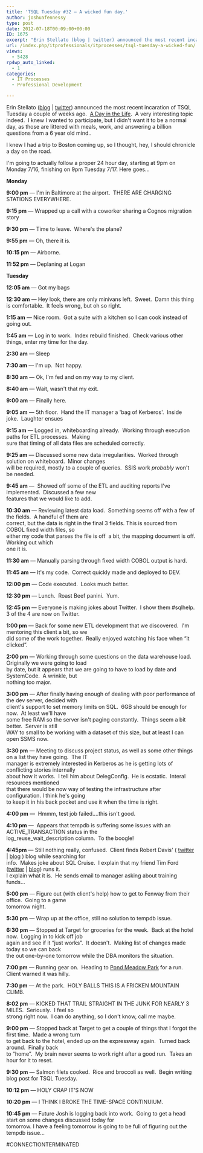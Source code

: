 ```yaml
---
title: 'TSQL Tuesday #32 – A wicked fun day.'
author: joshuafennessy
type: post
date: 2012-07-18T00:09:00+00:00
ID: 1675
excerpt: "Erin Stellato (blog | twitter) announced the most recent incaration of TSQL Tuesday a couple of weeks ago.  A Day in the Life.  A very interesting topic indeed.  I knew I wanted to participate, but I didn't want it to be a normal day, as those are litte&hellip;"
url: /index.php/itprofessionals/itprocesses/tsql-tuesday-a-wicked-fun/
views:
  - 5428
rp4wp_auto_linked:
  - 1
categories:
  - IT Processes
  - Professional Development

---
```

Erin Stellato ([blog][1] | [twitter][2]) announced the most recent incaration of TSQL Tuesday a couple of weeks ago.  <a title="TSQL Tuesday: A Day in the Life" href="http://erinstellato.com/2012/07/invitation-for-tsql-tuesday-day-life/" target="_blank">A Day in the Life</a>.  A very interesting topic indeed.  I knew I wanted to participate, but I didn't want it to be a normal day, as those are littered with meals, work, and answering a billion questions from a 6 year old mind..

I knew I had a trip to Boston coming up, so I thought, hey, I should chronicle a day on the road.

I'm going to actually follow a proper 24 hour day, starting at 9pm on Monday 7/16, finishing on 9pm Tuesday 7/17. Here goes…

**Monday** 

**9:00 pm** — I'm in Baltimore at the airport.  THERE ARE CHARGING STATIONS EVERYWHERE.

**9:15 pm** — Wrapped up a call with a coworker sharing a Cognos migration story

**9:30 pm** — Time to leave.  Where's the plane?

**9:55 pm** — Oh, there it is.

**10:15 pm** — Airborne.

**11:52 pm** — Deplaning at Logan

**Tuesday**

**12:05 am** — Got my bags

**12:30 am** — Hey look, there are only minivans left.  Sweet.  Damn this thing is comfortable.  It feels wrong, but oh so right.

**1:15 am** — Nice room.  Got a suite with a kitchen so I can cook instead of going out.

**1:45 am** — Log in to work.  Index rebuild finished.  Check various other things, enter my time for the day.

**2:30 am** — Sleep

**7:30 am** — I'm up.  Not happy.

**8:30 am** — Ok, I'm fed and on my way to my client.

**8:40 am** — Wait, wasn't that my exit.

**9:00 am** — Finally here.

**9:05 am** — 5th floor.  Hand the IT manager a 'bag of Kerberos'.  Inside joke.  Laughter ensues

**9:15 am** — Logged in, whiteboarding already.  Working through execution paths for ETL processes.  Making    
sure that timing of all data files are scheduled correctly.

**9:25 am** — Discussed some new data irregularities.  Worked through solution on whiteboard.  Minor changes    
will be required, mostly to a couple of queries.  SSIS work _probably_ won't be needed.

**9:45 am** —  Showed off some of the ETL and auditing reports I've implemented.  Discussed a few new    
features that we would like to add.

**10:30 am** — Reviewing latest data load.  Something seems off with a few of the fields.  A handful of them are    
correct, but the data is right in the final 3 fields. This is sourced from COBOL fixed width files, so    
either my code that parses the file is off  a bit, the mapping document is off.  Working out which    
one it is.

**11:30 am** — Manually parsing through fixed width COBOL output is hard.

**11:45 am** — It's my code.  Correct quickly made and deployed to DEV.

**12:00 pm** — Code executed.  Looks much better.

**12:30 pm** — Lunch.  Roast Beef panini.  Yum.

**12:45 pm** — Everyone is making jokes about Twitter.  I show them #sqlhelp.  3 of the 4 are now on Twitter.

**1:00 pm** — Back for some new ETL development that we discovered.  I'm mentoring this client a bit, so we         
did some of the work together.  Really enjoyed watching his face when “it clicked”.

**2:00 pm** — Working through some questions on the data warehouse load.  Originally we were going to load    
by date, but it appears that we are going to have to load by date and SystemCode.  A wrinkle, but    
nothing too major.

**3:00 pm** — After finally having enough of dealing with poor performance of the dev server, decided with    
client's support to set memory limits on SQL.  6GB should be enough for now.  At least we'll have    
some free RAM so the server isn't paging constantly.  Things seem a bit better.  Server is still    
WAY to small to be working with a dataset of this size, but at least I can open SSMS now.

**3:30 pm** — Meeting to discuss project status, as well as some other things on a list they have going.  The IT    
manager is extremely interested in Kerberos as he is getting lots of conflicting stories internally    
about how it works.  I tell him about DelegConfig.  He is ecstatic.  Interal resources mentioned    
that there would be now way of testing the infrastructure after configuration. I think he's going    
to keep it in his back pocket and use it when the time is right.

**4:00 pm** —  Hmmm, test job failed….this isn't good.

**4:10 pm** —  Appears that tempdb is suffering some issues with an ACTIVE_TRANSACTION status in the    
log\_reuse\_wait_description column.  To the boogle!

**4:45pm** — Still nothing really, confused.  Client finds Robert Davis' ( [twitter][3] | [blog][4] ) blog while searching for    
info.  Makes joke about SQL Cruise.  I explain that my friend Tim Ford ([twitter][5] | [blog][6]) runs it.     
I explain what it is.  He sends email to manager asking about training funds…

**5:00 pm** — Figure out (with client's help) how to get to Fenway from their office.  Going to a game    
tomorrow night.

**5:30 pm** — Wrap up at the office, still no solution to tempdb issue.

**6:30 pm** — Stopped at Target for groceries for the week.  Back at the hotel now.  Logging in to kick off job    
again and see if it “just works”.  It doesn't.  Making list of changes made today so we can back    
the out one-by-one tomorrow while the DBA monitors the situation.

**7:00 pm** — Running gear on.  Heading to <a title="Pond Meadow Park" href="http://pondmeadowpark.org/" target="_blank">Pond Meadow Park</a> for a run.  Client warned it was hilly.

**7:30 pm** — At the park.  HOLY BALLS THIS IS A FRICKEN MOUNTAIN CLIMB.

**8:02 pm** — KICKED THAT TRAIL STRAIGHT IN THE JUNK FOR NEARLY 3 MILES.  Seriously.  I feel so    
strong right now.  I can do anything, so I don't know, call me maybe.

**9:00 pm** — Stopped back at Target to get a couple of things that I forgot the first time.  Made a wrong turn    
to get back to the hotel, ended up on the expressway again.  Turned back around.  Finally back    
to “home”.  My brain never seems to work right after a good run.  Takes an hour for it to reset.

**9:30 pm** — Salmon filets cooked.  Rice and broccoli as well.  Begin writing blog post for TSQL Tuesday.

**10:12 pm** — HOLY CRAP IT'S NOW

**10:20 pm** — I THINK I BROKE THE TIME-SPACE CONTINUIUM.

**10:45 pm** — Future Josh is logging back into work.  Going to get a head start on some changes discussed today for    
tomorrow. I have a feeling tomorrow is going to be full of figuring out the tempdb issue…

#CONNECTIONTERMINATED

 [1]: http://erinstellato.com/
 [2]: http://twitter.com/erinstellato
 [3]: http://www.twitter.com/SQLSoldier/ "Robert Davis on Twitter"
 [4]: http://www.sqlsoldier.com "SQLSoldier dot com"
 [5]: http://www.twitter.com/SQLAgentMan/ "Tim Ford on Twitter"
 [6]: http://www.thesqlagentman.com "The SQLAgentMan dot com"